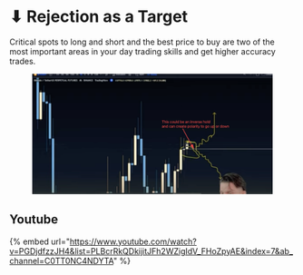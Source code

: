 # ⬇ Rejection as a Target

Critical spots to long and short and the best price to buy are two of the most important areas in your day trading skills and get higher accuracy trades.

<figure><img src="../../.gitbook/assets/image (3) (1) (1) (1).png" alt=""><figcaption></figcaption></figure>

## Youtube

{% embed url="https://www.youtube.com/watch?v=PGDjdfzzJH4&list=PLBcrRkQDkijitJFh2WZigIdV_FHoZpyAE&index=7&ab_channel=C0TT0NC4NDYTA" %}
